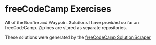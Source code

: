 # freeCodeCamp Exercises

All of the Bonfire and Waypoint Solutions I have provided so far on freeCodeCamp. Ziplines are stored as separate repositories.

These solutions were generated by the [freeCodeCamp Solution Scraper](https://github.com/TylerMoeller/fCC-Solution-Scraper)
